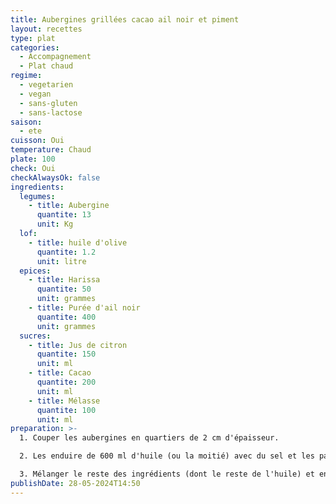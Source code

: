```yaml
---
title: Aubergines grillées cacao ail noir et piment
layout: recettes
type: plat
categories:
  - Accompagnement
  - Plat chaud
regime:
  - vegetarien
  - vegan
  - sans-gluten
  - sans-lactose
saison:
  - ete
cuisson: Oui
temperature: Chaud
plate: 100
check: Oui
checkAlwaysOk: false
ingredients:
  legumes:
    - title: Aubergine
      quantite: 13
      unit: Kg
  lof:
    - title: huile d'olive
      quantite: 1.2
      unit: litre
  epices:
    - title: Harissa
      quantite: 50
      unit: grammes
    - title: Purée d'ail noir
      quantite: 400
      unit: grammes
  sucres:
    - title: Jus de citron
      quantite: 150
      unit: ml
    - title: Cacao
      quantite: 200
      unit: ml
    - title: Mélasse
      quantite: 100
      unit: ml
preparation: >-
  1. Couper les aubergines en quartiers de 2 cm d'épaisseur.

  2. Les enduire de 600 ml d'huile (ou la moitié) avec du sel et les passer 10 minutes au four à 200°C

  3. Mélanger le reste des ingrédients (dont le reste de l'huile) et enduire les aubergines avec puis les remettre à cuire 10 à 15 minutes.
publishDate: 28-05-2024T14:50
---
```

